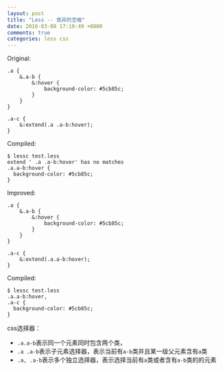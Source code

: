 ```yaml
---
layout: post
title: "Less -- 诡异的空格"
date: 2016-03-08 17:19:49 +0800
comments: true
categories: less css
---
```


Original:

```
.a {
    &.a-b {
        &:hover {
            background-color: #5cb85c;
        }
    }
}

.a-c {
    &:extend(.a .a-b:hover);
}
```

Compiled:

```
$ lessc test.less
extend ' .a .a-b:hover' has no matches
.a.a-b:hover {
  background-color: #5cb85c;
}
```

Improved:

```
.a {
    &.a-b {
        &:hover {
            background-color: #5cb85c;
        }
    }
}

.a-c {
    &:extend(.a.a-b:hover);
}
```

Compiled:

```
$ lessc test.less
.a.a-b:hover,
.a-c {
  background-color: #5cb85c;
}
```

css选择器：

* `.a.a-b`表示同一个元素同时包含两个类，
* `.a .a-b`表示子元素选择器，表示当前有`a-b`类并且某一级父元素含有`a`类
* `.a, .a-b`表示多个独立选择器，表示选择当前有`a`类或者含有`a-b`类的的元素

